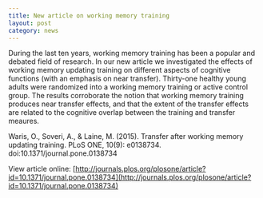 ```yaml
---
title: New article on working memory training
layout: post
category: news
---
```

During the last ten years, working memory training has been a popular and debated field of research. In our new article we investigated the effects of working memory updating training on different aspects of cognitive functions (with an emphasis on near transfer). Thirty-one healthy young adults were randomized into a working memory training or active control group. The results corroborate the notion that working memory training produces near transfer effects, and that the extent of the transfer effects are related to the cognitive overlap between the training and transfer meaures.

Waris, O., Soveri, A., & Laine, M. (2015). Transfer after working memory updating training. PLoS ONE, 10(9): e0138734. doi:10.1371/journal.pone.0138734

View article online:
[http://journals.plos.org/plosone/article?id=10.1371/journal.pone.0138734](http://journals.plos.org/plosone/article?id=10.1371/journal.pone.0138734)